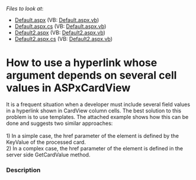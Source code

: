 <!-- default file list -->
*Files to look at*:

* [Default.aspx](./CS/Default.aspx) (VB: [Default.aspx.vb](./VB/Default.aspx.vb))
* [Default.aspx.cs](./CS/Default.aspx.cs) (VB: [Default.aspx.vb](./VB/Default.aspx.vb))
* [Default2.aspx](./CS/Default2.aspx) (VB: [Default2.aspx.vb](./VB/Default2.aspx.vb))
* [Default2.aspx.cs](./CS/Default2.aspx.cs) (VB: [Default2.aspx.vb](./VB/Default2.aspx.vb))
<!-- default file list end -->
# How to use a hyperlink whose argument depends on several cell values in ASPxCardView


It is a frequent situation when a developer must include several field values in a hyperlink shown in CardView column cells. The best solution to this problem is to use templates. The attached example shows how this can be done and suggests two similar approaches:<br /><br />1) In a simple case, the href parameter of the <a> element is defined by the KeyValue of the processed card.<br />2) In a complex case, the href parameter of the <a> element is defined in the server side GetCardValue method.


<h3>Description</h3>

&nbsp;

<br/>


